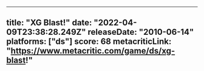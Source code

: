 
---
title: "XG Blast!"
date: "2022-04-09T23:38:28.249Z"
releaseDate: "2010-06-14"
platforms: ["ds"]
score: 68
metacriticLink: "https://www.metacritic.com/game/ds/xg-blast!"
---
